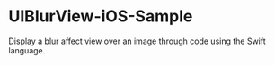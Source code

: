# UIBlurView-iOS-Sample
Display a blur affect view over an image through code using the Swift language.
